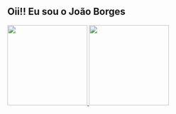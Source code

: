 ## Oii!! Eu sou o João Borges

<a href="https://github.com/jonhpaul5">
  <img height=180cm src="https://github-readme-stats.vercel.app/api?username=jonhpaul5&theme=dark&show_icons=true" />
</a>
<a href="https://github.com/jonhpaul5">
  <img height=180cm src="https://github-readme-stats.vercel.app/api/top-langs/?username=jonhpaul5&layout=compact&theme=dark" />
</a>
